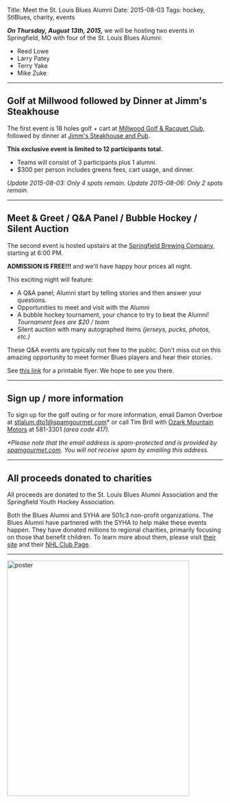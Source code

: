 Title: Meet the St. Louis Blues Alumni
Date: 2015-08-03
Tags: hockey, StlBlues, charity, events


_**On Thursday, August 13th, 2015,**_ we will be hosting two events in Springfield, MO with four 
of the St. Louis Blues Alumni:

+ Reed Lowe
+ Larry Patey
+ Terry Yake
+ Mike Zuke


----------

## Golf at Millwood followed by Dinner at Jimm's Steakhouse

The first event is 18 holes golf + cart at
[Millwood Golf & Racquet Club][millwood], followed by dinner at
[Jimm's Steakhouse and Pub][jimms].

[millwood]: http://millwoodgolf.com/
[jimms]: http://www.jimmssteakhouseandpub.com/

**This exclusive event is limited to 12 participants total.**

+ Teams will consist of 3 participants plus 1 alumni.
+ $300 per person includes greens fees, cart usage, and dinner.

*Update 2015-08-03: Only 4 spots remain.*
*Update 2015-08-06: Only 2 spots remain.*

----------

## Meet & Greet / Q&A Panel / Bubble Hockey / Silent Auction

The second event is hosted upstairs at the
[Springfield Brewing Company][brewco], starting at 6:00 PM.

**ADMISSION IS FREE!!!** and we'll have happy hour prices all night.

This exciting night will feature:

+ A Q&A panel; Alumni start by telling stories and then answer your 
questions.
+ Opportunities to meet and visit with the Alumni
+ A bubble hockey tournament, your chance to try to beat the Alumni! *Tournament fees are $20 / team*
+ Silent auction with many autographed items *(jerseys, pucks, photos, 
etc.)*

These Q&A events are typically not free to the public. Don't miss out on
this amazing opportunity to meet former Blues players and hear their
stories.

See [this link][flyer] for a printable flyer. We hope to see you there.

[brewco]: http://springfieldbrewingco.com

----------

## Sign up / more information

To sign up for the golf outing or for more information, email Damon Overboe at <stlalum.dto1@spamgourmet.com>\*
or call Tim Brill with [Ozark Mountain Motors][tim] at 581-3301 *(area code 417).*

_\*Please note that the email address is spam-protected and is provided by
[spamgourmet.com][]. You will not receive spam by emailing this
address._

[tim]: http://ozarkmtnmotors.com
[spamgourmet.com]: http://spamgourmet.com

----------

## All proceeds donated to charities

All proceeds are donated to the St. Louis Blues Alumni Association and
the Springfield Youth Hockey Association.

Both the Blues Alumni and SYHA are 501c3 non-profit organizations. The Blues Alumni have partnered 
with the SYHA to help make these events happen. They have donated
millions to regional charities, primarily focusing on those that benefit
children. To learn more about them, please visit [their site][alum] and
their [NHL Club Page][nhl].

[nhl]: http://blues.nhl.com/club/page.htm?id=34382
[alum]: http://www.bluesalumni.com/

----------

<!-- [flyer]: media/2015/08/bluesalum-brewco.pdf -->

[flyer]: https://dl.dropboxusercontent.com/u/16078906/blues2015/Blues_Fundraiser.pdf

<p><img src="https://dl.dropboxusercontent.com/u/16078906/blues2015/Blues_Fundraiser.png" width="425px" height="549px" alt="poster" title="" /></p>

<!--
![poster](https://dl.dropboxusercontent.com/u/16078906/blues2015/Blues_Fundraiser.png)
-->
<!--
![poster](media/2015/08/bluesalum-brewco.png)
-->
